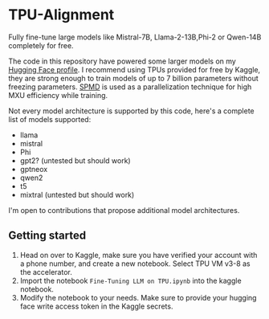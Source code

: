 # TPU-Alignment
Fully fine-tune large models like Mistral-7B, Llama-2-13B,Phi-2 or Qwen-14B completely for free.

The code in this repository have powered some larger models on my [Hugging Face profile](https://huggingface.co/Locutusque). I recommend using TPUs provided for free by Kaggle, they are strong enough to train models of up to 7 billion parameters without freezing parameters. [SPMD](https://pytorch.org/xla/release/2.1/index.html#pytorch-xla-spmd-user-guide) is used as a parallelization technique for high MXU efficiency while training.

Not every model architecture is supported by this code, here's a complete list of models supported:
- llama
- mistral
- Phi
- gpt2? (untested but should work)
- gptneox
- qwen2
- t5
- mixtral (untested but should work)

I'm open to contributions that propose additional model architectures.

## Getting started
1. Head on over to Kaggle, make sure you have verified your account with a phone number, and create a new notebook. Select TPU VM v3-8 as the accelerator.
2. Import the notebook ```Fine-Tuning LLM on TPU.ipynb``` into the kaggle notebook.
3. Modify the notebook to your needs. Make sure to provide your hugging face write access token in the Kaggle secrets.
